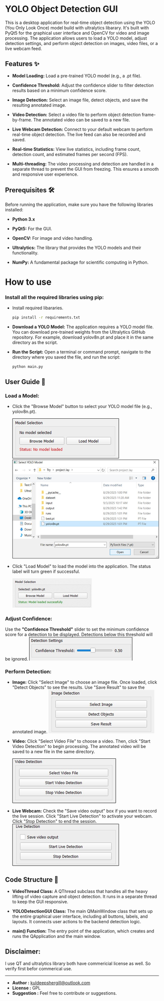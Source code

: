 # YOLO Object Detection GUI
This is a desktop application for real-time object detection using the YOLO (You Only Look Once) model build with ultralytics libarary. It's built with PyQt5 for the graphical user interface and OpenCV for video and image processing. The application allows users to load a YOLO model, adjust detection settings, and perform object detection on images, video files, or a live webcam feed.

## Features ✨
- **Model Loading:** Load a pre-trained YOLO model (e.g., a .pt file).

- **Confidence Threshold:** Adjust the confidence slider to filter detection results based on a minimum confidence score.

- **Image Detection:** Select an image file, detect objects, and save the resulting annotated image.

- **Video Detection:** Select a video file to perform object detection frame-by-frame. The annotated video can be saved to a new file.

- **Live Webcam Detection:** Connect to your default webcam to perform real-time object detection. The live feed can also be recorded and saved.

- **Real-time Statistics:** View live statistics, including frame count, detection count, and estimated frames per second (FPS).

- **Multi-threading:** The video processing and detection are handled in a separate thread to prevent the GUI from freezing. This ensures a smooth and responsive user experience.

## Prerequisites 🛠️
Before running the application, make sure you have the following libraries installed:

- **Python 3.x**

- **PyQt5:** For the GUI.

- **OpenCV:** For image and video handling.

- **Ultralytics:** The library that provides the YOLO models and their functionality.

- **NumPy:** A fundamental package for scientific computing in Python.


# How to use 

### Install all the required libraries using pip:
- Install required libararies.
    ```Bash
    pip install -r requirements.txt
    ```

- **Download a YOLO Model:** The application requires a YOLO model file. You can download pre-trained weights from the Ultralytics GitHub repository. For example, download yolov8n.pt and place it in the same directory as the script.

- **Run the Script:** Open a terminal or command prompt, navigate to the directory where you saved the file, and run the script:

    ```Bash
    python main.py
    ```

## User Guide 🚀
### Load a Model:

- Click the "Browse Model" button to select your YOLO model file (e.g., yolov8n.pt).

    ![](assests/model_selection.jpg)
    ![](assests/model_selection2.jpg)
- Click "Load Model" to load the model into the application. The status label will turn green if successful.

    ![](assests/load_model.jpg)

### Adjust Confidence:

Use the **"Confidence Threshold"** slider to set the minimum confidence score for a detection to be displayed. Detections below this threshold will be ignored.
    ![](assests/confidence.jpg)

### Perform Detection:

- **Image:** Click "Select Image" to choose an image file. Once loaded, click "Detect Objects" to see the results. Use "Save Result" to save the annotated image.
![](assests/image_Detection.jpg)

- **Video:** Click "Select Video File" to choose a video. Then, click "Start Video Detection" to begin processing. The annotated video will be saved to a new file in the same directory.

    ![](assests/video_detection.jpg)

- **Live Webcam:** Check the "Save video output" box if you want to record the live session. Click "Start Live Detection" to activate your webcam. Click "Stop Detection" to end the session.
    ![](assests/live_detection.jpg)

## Code Structure 📂
- **VideoThread Class:** A QThread subclass that handles all the heavy lifting of video capture and object detection. It runs in a separate thread to keep the GUI responsive.

- **YOLODetectionGUI Class:** The main QMainWindow class that sets up the entire graphical user interface, including all buttons, labels, and layouts. It connects user actions to the backend detection logic.

- **main() Function:** The entry point of the application, which creates and runs the QApplication and the main window.


## Disclaimer:
I use QT and ultralytics library both have commericial license as well. So verify first befor commerical use. 


---
- **Author :** kuldeepshergill@outlook.com
- **License :** GPL 
- **Suggestion :** Feel free to contribute or suggestions.  